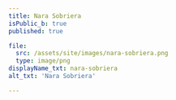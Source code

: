 ```yaml
---
title: Nara Sobriera
isPublic_b: true
published: true

file:
  src: /assets/site/images/nara-sobriera.png
  type: image/png
displayName_txt: nara-sobriera
alt_txt: 'Nara Sobriera'

---
```

